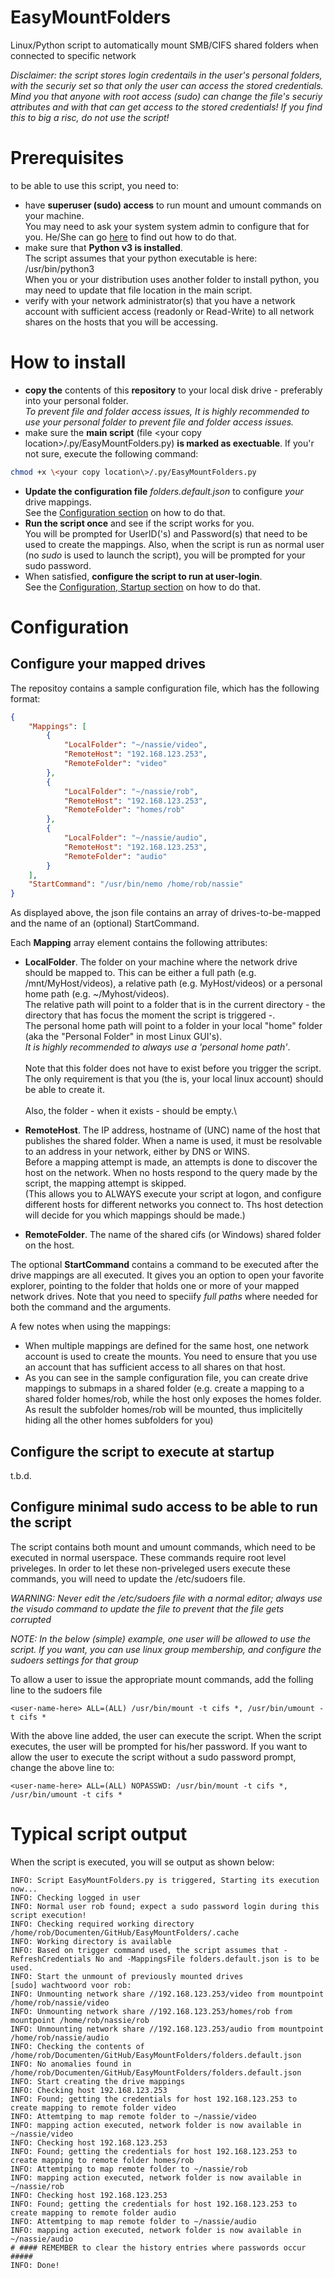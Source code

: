 # EasyMountFolders
Linux/Python script to automatically mount SMB/CIFS shared folders when connected to specific network

*Disclaimer: the script stores login credentails in the user's personal folders, with the securiy set so that only the user can access the stored credentials. Mind you that anyone with root access (sudo) can change the file's securiy attributes and with that can get access to the stored credentials! If you find this to big a risc, do not use the script!*


# Prerequisites
to be able to use this script, you need to:

- have **superuser (sudo) access** to run mount and umount commands on your machine.\
You may need to ask your system system admin to configure that for you. He/She can go [here](#configure-minimal-sudo-access-to-be-able-to-run-the-script) to find out how to do that.
- make sure that **Python v3 is installed**.\
The script assumes that your python executable is here: /usr/bin/python3\
When you or your distribution uses another folder to install python, you may need to update that file location in the main script.
- verify with your network administrator(s) that you have a network account with sufficient access (readonly or Read-Write) to all network shares on the hosts that you will be accessing.

# How to install

- **copy the** contents of this **repository** to your local disk drive - preferably into your personal folder.\
*To prevent file and folder access issues, It is highly recommended to use your personal folder to prevent file and folder access issues.*
- make sure the **main script** (file \<your copy location\>/.py/EasyMountFolders.py) **is marked as exectuable**. If you'r not sure, execute the following command:

```bash
chmod +x \<your copy location\>/.py/EasyMountFolders.py
```
- **Update the configuration file** *folders.default.json* to configure *your* drive mappings.\
See the [Configuration section](#configure-your-mapped-drives) on how to do that.
- **Run the script once** and see if the script works for you.\
You will be prompted for UserID('s) and Password(s) that need to be used to create the mappings. Also, when the script is run as normal user (no *sudo* is used to launch the script), you will be prompted for your sudo password.
- When satisfied, **configure the script to run at user-login**.\
See the [Configuration, Startup section](#configure-the-script-to-execute-at-startup) on how to do that.

# Configuration

## Configure your mapped drives

The repositoy contains a sample configuration file, which has the following format:

```json
{
    "Mappings": [
        {
            "LocalFolder": "~/nassie/video",
            "RemoteHost": "192.168.123.253",
            "RemoteFolder": "video"
        },
        {
            "LocalFolder": "~/nassie/rob",
            "RemoteHost": "192.168.123.253",
            "RemoteFolder": "homes/rob"
        },
        {
            "LocalFolder": "~/nassie/audio",
            "RemoteHost": "192.168.123.253",
            "RemoteFolder": "audio"
        }
    ],
    "StartCommand": "/usr/bin/nemo /home/rob/nassie"
}
```

As displayed above, the json file contains an array of drives-to-be-mapped and the name of an (optional) StartCommand.

Each **Mapping** array element contains the following attributes:

- **LocalFolder**. The folder on your machine where the network drive should be mapped to. This can be either a full path (e.g. /mnt/MyHost/videos), a relative path (e.g. MyHost/videos) or a personal home path (e.g. ~/Myhost/videos).\
The relative path will point to a folder that is in the current directory - the directory that has focus the moment the script is triggered -.\
The personal home path will point to a folder in your local "home" folder (aka the "Personal Folder" in most Linux GUI's).\
*It is highly recommended to always use a 'personal home path'*.\
\
Note that this folder does not have to exist before you trigger the script. The only requirement is that you (the is, your local linux account) should be able to create it.\
\
Also, the folder - when it exists - should be empty.\

- **RemoteHost**. The IP address, hostname of (UNC) name of the host that publishes the shared folder. When a name is used, it must be resolvable to an address in your network, either by DNS or WINS.\
Before a mapping attempt is made, an attempts is done to discover the host on the network. When no hosts respond to the query made by the script, the mapping attempt is skipped.\
(This allows you to ALWAYS execute your script at logon, and configure different hosts for different networks you connect to. Ths host detection will decide for you which mappings should be made.)
- **RemoteFolder**. The name of the shared cifs (or Windows) shared folder on the host.

The optional **StartCommand** contains a command to be executed after the drive mappings are all executed. It gives you an option to open your favorite explorer, pointing to the folder that holds one or more of your mapped network drives. Note that you need to speciify *full paths* where needed for both the command and the arguments.

A few notes when using the mappings:

- When multiple mappings are defined for the same host, one network account is used to create the mounts. You need to ensure that you use an account that has sufficient access to all shares on that host.
- As you can see in the sample configuration file, you can create drive mappings to submaps in a shared folder (e.g. create a mapping to a shared folder homes/rob, while the host only exposes the homes folder. As result the subfolder homes/rob will be mounted, thus implicitelly hiding all the other homes subfolders for you)

## Configure the script to execute at startup

t.b.d.

## Configure minimal sudo access to be able to run the script

The script contains both mount and umount commands, which need to be executed in normal userspace. These commands require root level priveleges. In order to let these non-priveleged users execute these commands, you will need to update the /etc/sudoers file.

*WARNING: Never edit the /etc/sudoers file with a normal editor; always use the visudo command to update the file to prevent that the file gets corrupted*

*NOTE: In the below (simple) example, one user will be allowed to use the script. If you want, you can use linux group membership, and configure the sudoers settings for that group*

To allow a user to issue the appropriate mount commands, add the folling line to the sudoers file

```text
<user-name-here> ALL=(ALL) /usr/bin/mount -t cifs *, /usr/bin/umount -t cifs *
```

With the above line added, the user can execute the script. When the script executes, the user will be prompted for his/her password. If you want to allow the user to execute the script without a sudo password prompt, change the above line to:

```text
<user-name-here> ALL=(ALL) NOPASSWD: /usr/bin/mount -t cifs *, /usr/bin/umount -t cifs *
```


# Typical script output

When the script is executed, you will se output as shown below:

```text
INFO: Script EasyMountFolders.py is triggered, Starting its execution now...
INFO: Checking logged in user
INFO: Normal user rob found; expect a sudo password login during this script execution!
INFO: Checking required working directory /home/rob/Documenten/GitHub/EasyMountFolders/.cache
INFO: Working directory is available
INFO: Based on trigger command used, the script assumes that -RefreshCredentials No and -MappingsFile folders.default.json is to be used.
INFO: Start the unmount of previously mounted drives
[sudo] wachtwoord voor rob:            
INFO: Unmounting network share //192.168.123.253/video from mountpoint /home/rob/nassie/video
INFO: Unmounting network share //192.168.123.253/homes/rob from mountpoint /home/rob/nassie/rob
INFO: Unmounting network share //192.168.123.253/audio from mountpoint /home/rob/nassie/audio
INFO: Checking the contents of /home/rob/Documenten/GitHub/EasyMountFolders/folders.default.json
INFO: No anomalies found in /home/rob/Documenten/GitHub/EasyMountFolders/folders.default.json
INFO: Start creating the drive mappings
INFO: Checking host 192.168.123.253
INFO: Found; getting the credentials for host 192.168.123.253 to create mapping to remote folder video
INFO: Attemtping to map remote folder to ~/nassie/video
INFO: mapping action executed, network folder is now available in ~/nassie/video
INFO: Checking host 192.168.123.253
INFO: Found; getting the credentials for host 192.168.123.253 to create mapping to remote folder homes/rob
INFO: Attemtping to map remote folder to ~/nassie/rob
INFO: mapping action executed, network folder is now available in ~/nassie/rob
INFO: Checking host 192.168.123.253
INFO: Found; getting the credentials for host 192.168.123.253 to create mapping to remote folder audio
INFO: Attemtping to map remote folder to ~/nassie/audio
INFO: mapping action executed, network folder is now available in ~/nassie/audio
# #### REMEMBER to clear the history entries where passwords occur #####
INFO: Done!
```